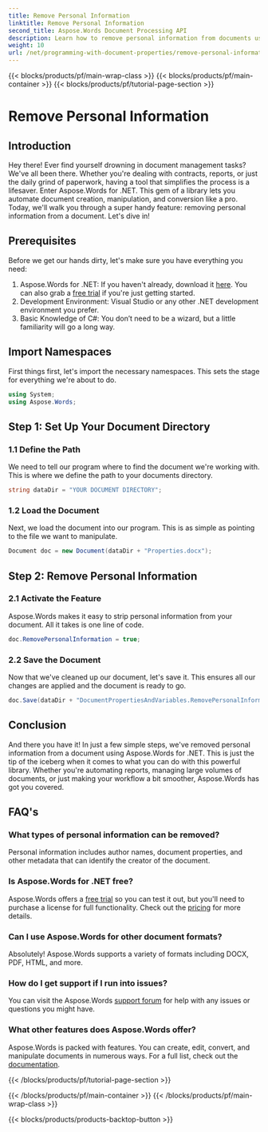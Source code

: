 ```yaml
---
title: Remove Personal Information
linktitle: Remove Personal Information
second_title: Aspose.Words Document Processing API
description: Learn how to remove personal information from documents using Aspose.Words for .NET with this step-by-step guide. Simplify document management.
weight: 10
url: /net/programming-with-document-properties/remove-personal-information/
---
```


{{< blocks/products/pf/main-wrap-class >}}
{{< blocks/products/pf/main-container >}}
{{< blocks/products/pf/tutorial-page-section >}}

# Remove Personal Information

## Introduction

Hey there! Ever find yourself drowning in document management tasks? We've all been there. Whether you're dealing with contracts, reports, or just the daily grind of paperwork, having a tool that simplifies the process is a lifesaver. Enter Aspose.Words for .NET. This gem of a library lets you automate document creation, manipulation, and conversion like a pro. Today, we'll walk you through a super handy feature: removing personal information from a document. Let's dive in!

## Prerequisites

Before we get our hands dirty, let's make sure you have everything you need:

1. Aspose.Words for .NET: If you haven't already, download it [here](https://releases.aspose.com/words/net/). You can also grab a [free trial](https://releases.aspose.com/) if you're just getting started.
2. Development Environment: Visual Studio or any other .NET development environment you prefer.
3. Basic Knowledge of C#: You don’t need to be a wizard, but a little familiarity will go a long way.

## Import Namespaces

First things first, let's import the necessary namespaces. This sets the stage for everything we're about to do.

```csharp
using System;
using Aspose.Words;
```

## Step 1: Set Up Your Document Directory

### 1.1 Define the Path

We need to tell our program where to find the document we're working with. This is where we define the path to your documents directory.

```csharp
string dataDir = "YOUR DOCUMENT DIRECTORY";
```

### 1.2 Load the Document

Next, we load the document into our program. This is as simple as pointing to the file we want to manipulate.

```csharp
Document doc = new Document(dataDir + "Properties.docx");
```

## Step 2: Remove Personal Information

### 2.1 Activate the Feature

Aspose.Words makes it easy to strip personal information from your document. All it takes is one line of code.

```csharp
doc.RemovePersonalInformation = true;
```

### 2.2 Save the Document

Now that we've cleaned up our document, let's save it. This ensures all our changes are applied and the document is ready to go.

```csharp
doc.Save(dataDir + "DocumentPropertiesAndVariables.RemovePersonalInformation.docx");
```

## Conclusion

And there you have it! In just a few simple steps, we've removed personal information from a document using Aspose.Words for .NET. This is just the tip of the iceberg when it comes to what you can do with this powerful library. Whether you're automating reports, managing large volumes of documents, or just making your workflow a bit smoother, Aspose.Words has got you covered.

## FAQ's

### What types of personal information can be removed?

Personal information includes author names, document properties, and other metadata that can identify the creator of the document.

### Is Aspose.Words for .NET free?

Aspose.Words offers a [free trial](https://releases.aspose.com/) so you can test it out, but you'll need to purchase a license for full functionality. Check out the [pricing](https://purchase.aspose.com/buy) for more details.

### Can I use Aspose.Words for other document formats?

Absolutely! Aspose.Words supports a variety of formats including DOCX, PDF, HTML, and more. 

### How do I get support if I run into issues?

You can visit the Aspose.Words [support forum](https://forum.aspose.com/c/words/8) for help with any issues or questions you might have.

### What other features does Aspose.Words offer?

Aspose.Words is packed with features. You can create, edit, convert, and manipulate documents in numerous ways. For a full list, check out the [documentation](https://reference.aspose.com/words/net/).

{{< /blocks/products/pf/tutorial-page-section >}}

{{< /blocks/products/pf/main-container >}}
{{< /blocks/products/pf/main-wrap-class >}}

{{< blocks/products/products-backtop-button >}}
